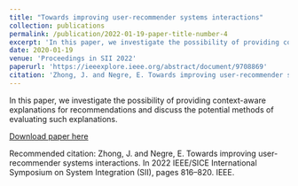 ```yaml
---
title: "Towards improving user-recommender systems interactions"
collection: publications
permalink: /publication/2022-01-19-paper-title-number-4
excerpt: 'In this paper, we investigate the possibility of providing context-aware explanations for recommendations and discuss the potential methods of evaluating such explanations.'
date: 2020-01-19
venue: 'Proceedings in SII 2022'
paperurl: 'https://ieeexplore.ieee.org/abstract/document/9708869'
citation: 'Zhong, J. and Negre, E. Towards improving user-recommender systems interactions. In 2022 IEEE/SICE International Symposium on System Integration (SII), pages 816–820. IEEE.'
---
```

In this paper, we investigate the possibility of providing context-aware explanations for recommendations and discuss the potential methods of evaluating such explanations.

[Download paper here](https://ieeexplore.ieee.org/abstract/document/9708869)

Recommended citation: Zhong, J. and Negre, E. Towards improving user-recommender systems interactions. In 2022 IEEE/SICE International Symposium on System Integration (SII), pages 816–820. IEEE.
